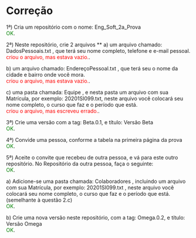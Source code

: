 # Correção

1ª) Cria um repositório com o nome: Eng_Soft_2a_Prova  
<span style="color:green">OK</span>.  

2ª) Neste repositório, crie 2 arquivos ** 
a) um arquivo chamado: DadosPessoais.txt , que terá seu nome completo, telefone e e-mail pessoal.   
<span style="color:red">criou o arquivo, mas estava vazio.</span>.  

b) um arquivo chamado: EndereçoPessoal.txt , que terá seu o nome da cidade e bairro onde você mora.  
<span style="color:red">criou o arquivo, mas estava vazio.</span>.  

c) uma pasta chamada: Equipe , e nesta pasta um arquivo com sua Matrícula, por exemplo: 20201SI099.txt, neste arquivo você colocará seu nome completo, o curso que faz e o período que está.  
<span style="color:red">criou o arquivo, mas escreveu errado.</span>.  

3ª) Crie uma versão com a tag: Beta.0.1, e título: Versão Beta  
<span style="color:green">OK</span>.  

4ª) Convide uma pessoa, conforme a tabela na primeira página da prova  
<span style="color:green">OK</span>.  

5ª) Aceite o convite que recebeu de outra pessoa, e vá para este outro repositório. No Repositório da outra pessoa, faça o seguinte:  
<span style="color:green">OK</span>.  

a) Adicione-se uma pasta chamada: Colaboradores , incluindo um arquivo com sua Matrícula, por exemplo: 20201SI099.txt , neste arquivo você colocará seu nome completo, o curso que faz e o período que está. (semelhante à questão 2.c)  
<span style="color:green">OK</span>.  

b) Crie uma nova versão neste repositório, com a tag: Omega.0.2, e título: Versão Omega  
<span style="color:green">OK</span>.  
